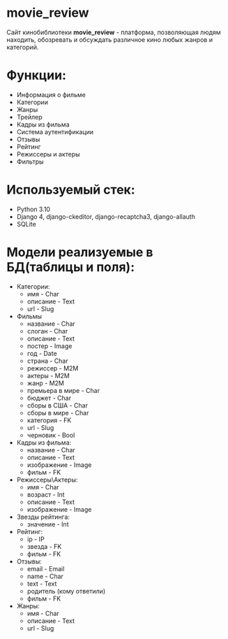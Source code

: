 # movie_review

Сайт кинобиблиотеки **movie_review** - платформа, позволяющая людям находить, обозревать и обсуждать различное кино любых жанров и категорий.

Функции:
  =
  + Информация о фильме
  + Категории
  + Жанры
  + Трейлер
  + Кадры из фильма
  + Система аутентификации
  + Отзывы
  + Рейтинг
  + Режиссеры и актеры
  + Фильтры
  
Используемый стек:
   =
   + Python 3.10
   + Django 4, django-ckeditor, django-recaptcha3, django-allauth
   + SQLite
    
Модели реализуемые в БД(таблицы и поля):
   =
+ Категории:
  + имя - Char 
  + описание - Text 
  + url - Slug
+ Фильмы 
  + название - Char 
  + слоган - Char 
  + описание - Text 
  + постер - Image 
  + год - Date 
  + страна - Char 
  + режиссер - M2M 
  + актеры - M2M
  + жанр - M2M 
  + премьера в мире - Char 
  + бюджет - Char 
  + сборы в США - Char 
  + сборы в мире - Char 
  + категория - FK 
  + url - Slug 
  + черновик - Bool
+ Кадры из фильма:
  + название - Char 
  + описание - Text 
  + изображение - Image 
  + фильм - FK
+ Режиссеры\Актеры:
  + имя - Char 
  + возраст - Int 
  + описание - Text 
  + изображение - Image
+ Звезды рейтинга:
  + значение - Int
+ Рейтинг:
  + ip - IP 
  + звезда - FK 
  + фильм - FK
+ Отзывы:
  + email - Email 
  + name - Char 
  + text - Text 
  + родитель (кому ответили)
  + фильм - FK
+ Жанры:
  + имя - Char 
  + описание - Text 
  + url - Slug
